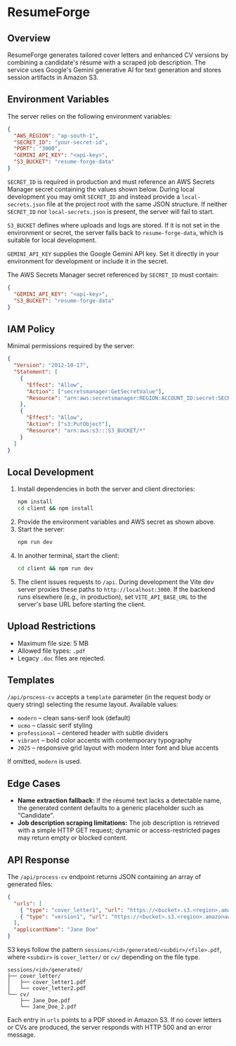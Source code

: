 # ResumeForge

## Overview
ResumeForge generates tailored cover letters and enhanced CV versions by combining a candidate's résumé with a scraped job description. The service uses Google's Gemini generative AI for text generation and stores session artifacts in Amazon S3.

## Environment Variables
The server relies on the following environment variables:

```json
{
  "AWS_REGION": "ap-south-1",
  "SECRET_ID": "your-secret-id",
  "PORT": "3000",
  "GEMINI_API_KEY": "<api-key>",
  "S3_BUCKET": "resume-forge-data"
}
```

`SECRET_ID` is required in production and must reference an AWS Secrets Manager secret containing the values shown below. During
local development you may omit `SECRET_ID` and instead provide a `local-secrets.json` file at the project root with the same
JSON structure. If neither `SECRET_ID` nor `local-secrets.json` is present, the server will fail to start.

`S3_BUCKET` defines where uploads and logs are stored. If it is not set in the environment or secret, the server falls back to
`resume-forge-data`, which is suitable for local development.

`GEMINI_API_KEY` supplies the Google Gemini API key. Set it directly in your environment for development or include it in the
secret.

The AWS Secrets Manager secret referenced by `SECRET_ID` must contain:

```json
{
  "GEMINI_API_KEY": "<api-key>",
  "S3_BUCKET": "resume-forge-data"
}
```

## IAM Policy
Minimal permissions required by the server:

```json
{
  "Version": "2012-10-17",
  "Statement": [
    {
      "Effect": "Allow",
      "Action": ["secretsmanager:GetSecretValue"],
      "Resource": "arn:aws:secretsmanager:REGION:ACCOUNT_ID:secret:SECRET_ID"
    },
    {
      "Effect": "Allow",
      "Action": ["s3:PutObject"],
      "Resource": "arn:aws:s3:::S3_BUCKET/*"
    }
  ]
}
```

## Local Development
1. Install dependencies in both the server and client directories:
   ```bash
   npm install
   cd client && npm install
   ```
2. Provide the environment variables and AWS secret as shown above.
3. Start the server:
   ```bash
   npm run dev
   ```
4. In another terminal, start the client:
   ```bash
   cd client && npm run dev
   ```
5. The client issues requests to `/api`. During development the Vite dev server proxies these paths to `http://localhost:3000`.
   If the backend runs elsewhere (e.g., in production), set `VITE_API_BASE_URL` to the server's base URL before starting the client.

## Upload Restrictions
- Maximum file size: 5&nbsp;MB
- Allowed file types: `.pdf`
- Legacy `.doc` files are rejected.

## Templates
`/api/process-cv` accepts a `template` parameter (in the request body or query string) selecting the resume layout. Available values:
- `modern` – clean sans-serif look (default)
- `ucmo` – classic serif styling
- `professional` – centered header with subtle dividers
- `vibrant` – bold color accents with contemporary typography
- `2025` – responsive grid layout with modern Inter font and blue accents

If omitted, `modern` is used.


## Edge Cases
- **Name extraction fallback:** If the résumé text lacks a detectable name, the generated content defaults to a generic placeholder such as "Candidate".
- **Job description scraping limitations:** The job description is retrieved with a simple HTTP GET request; dynamic or access-restricted pages may return empty or blocked content.

## API Response
The `/api/process-cv` endpoint returns JSON containing an array of generated files:

```json
{
  "urls": [
    { "type": "cover_letter1", "url": "https://<bucket>.s3.<region>.amazonaws.com/sessions/<id>/generated/cover_letter/cover_letter1.pdf" },
    { "type": "version1", "url": "https://<bucket>.s3.<region>.amazonaws.com/sessions/<id>/generated/cv/Jane_Doe.pdf" }
  ],
  "applicantName": "Jane Doe"
}
```

S3 keys follow the pattern `sessions/<id>/generated/<subdir>/<file>.pdf`, where `<subdir>` is `cover_letter/` or `cv/` depending on the file type.

```
sessions/<id>/generated/
├── cover_letter/
│   ├── cover_letter1.pdf
│   └── cover_letter2.pdf
└── cv/
    ├── Jane_Doe.pdf
    └── Jane_Doe_2.pdf
```

Each entry in `urls` points to a PDF stored in Amazon S3. If no cover letters or CVs are produced, the server responds with HTTP 500 and an error message.
